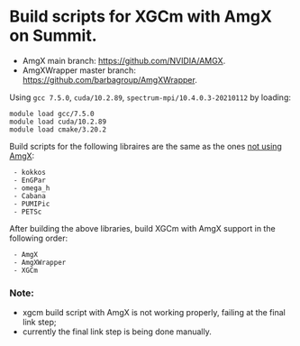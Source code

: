 # Build scripts for XGCm with AmgX on Summit.

- AmgX main branch: https://github.com/NVIDIA/AMGX.
- AmgXWrapper master branch: https://github.com/barbagroup/AmgXWrapper.

Using `gcc 7.5.0`, `cuda/10.2.89`, `spectrum-mpi/10.4.0.3-20210112` by loading:

```
module load gcc/7.5.0
module load cuda/10.2.89
module load cmake/3.20.2
```

Build scripts for the following libraires are the same as the ones [not using AmgX](https://github.com/zhangchonglin/XGCm_build_scripts/tree/main/Summit):
```
 - kokkos
 - EnGPar
 - omega_h
 - Cabana
 - PUMIPic
 - PETSc
```

After building the above libraries, build XGCm with AmgX support in the following order:
```
 - AmgX
 - AmgXWrapper
 - XGCm
```


### Note:
- xgcm build script with AmgX is not working properly, failing at the final link step;
- currently the final link step is being done manually.

